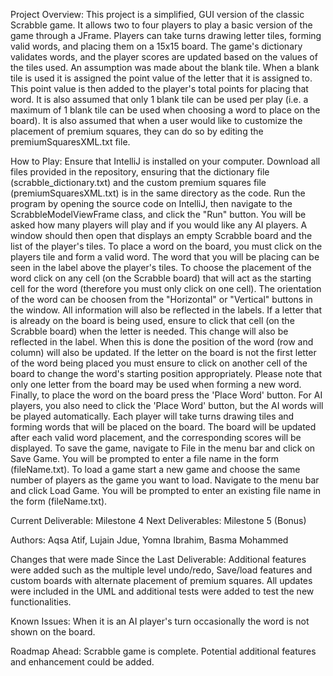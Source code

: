 Project Overview: This project is a simplified, GUI version of the classic Scrabble game. It allows two to four players to play a basic version of the game through a JFrame. Players can take turns drawing letter tiles, forming valid words, and placing them on a 15x15 board. The game's dictionary validates words, and the player scores are updated based on the values of the tiles used. An assumption was made about the blank tile. When a blank tile is used it is assigned the point value of the letter that it is assigned to. This point value is then added to the player's total points for placing that word. It is also assumed that only 1 blank tile can be used per play (i.e. a maximum of 1 blank tile can be used when choosing a word to place on the board). It is also assumed that when a user would like to customize the placement of premium squares, they can do so by editing the premiumSquaresXML.txt file.

How to Play: Ensure that IntelliJ is installed on your computer. Download all files provided in the repository, ensuring that the dictionary file (scrabble_dictionary.txt) and the custom premium squares file (premiumSquaresXML.txt) is in the same directory as the code. Run the program by opening the source code on IntelliJ, then navigate to the ScrabbleModelViewFrame class, and click the "Run" button. You will be asked how many players will play and if you would like any AI players. A window should then open that displays an empty Scrabble board and the list of the player's tiles. To place a word on the board, you must click on the players tile and form a valid word. The word that you will be placing can be seen in the label above the player's tiles. To choose the placement of the word click on any cell (on the Scrabble board) that will act as the starting cell for the word (therefore you must only click on one cell). The orientation of the word can be choosen from the "Horizontal" or "Vertical" buttons in the window. All information will also be reflected in the labels. If a letter that is already on the board is being used, ensure to click that cell (on the Scrabble board) when the letter is needed. This change will also be reflected in the label. When this is done the position of the word (row and column) will also be updated. If the letter on the board is not the first letter of the word being placed you must ensure to click on another cell of the board to change the word's starting position appropriately. Please note that only one letter from the board may be used when forming a new word. Finally, to place the word on the board press the 'Place Word' button. For AI players, you also need to click the 'Place Word' button, but the AI words will be played automatically. Each player will take turns drawing tiles and forming words that will be placed on the board. The board will be updated after each valid word placement, and the corresponding scores will be displayed. To save the game, navigate to File in the menu bar and click on Save Game. You will be prompted to enter a file name in the form (fileName.txt). To load a game start a new game and choose the same number of players as the game you want to load. Navigate to the menu bar and click Load Game. You will be prompted to enter an existing file name in the form (fileName.txt).

Current Deliverable: Milestone 4 Next Deliverables: Milestone 5 (Bonus)

Authors: Aqsa Atif, Lujain Jdue, Yomna Ibrahim, Basma Mohammed

Changes that were made Since the Last Deliverable: Additional features were added such as the multiple level undo/redo, Save/load features and custom boards with alternate placement of premium squares. All updates were included in the UML and additional tests were added to test the new functionalities. 

Known Issues: When it is an AI player's turn occasionally the word is not shown on the board. 

Roadmap Ahead: Scrabble game is complete. Potential additional features and enhancement could be added. 
